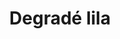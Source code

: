 ---
title: Degradé lila
date: 
draft: false

# descripcion
description : Aros espectaculares! En plata 925 y cristal Swarovski. Simplemente bellísimos.

materials: Plata 925

color: 

dimensions: Largo 4.5cm

code: 01-10-0996

type: "Aros"

categories: []

price: $5.120,00

price_eftvo: $4.350,00

# Images
# first image will be shown in the product page
images:
  # - image: "images/path_to_image"
  # La ubicacion de las imagenes es imagenes/Aros/Aros.Cristal Swarovski/01-10-0996-degrade-lila
  - image: "./images/aros/cristal_swarovski/01-10-0996-degrade-lila_a.jpg"
  - image: "./images/aros/cristal_swarovski/01-10-0996-degrade-lila_b.jpg"
---